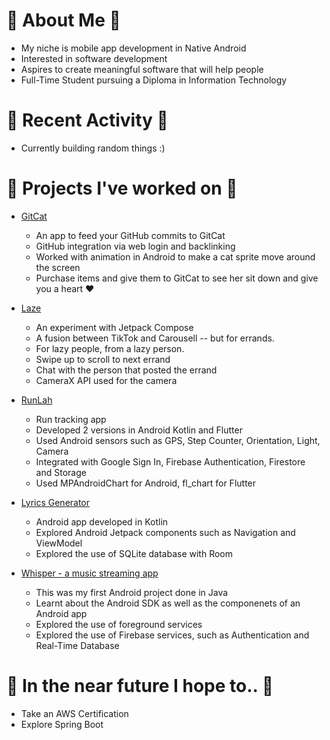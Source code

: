 # 🌼 About Me 🌼
* My niche is mobile app development in Native Android
* Interested in software development
* Aspires to create meaningful software that will help people
* Full-Time Student pursuing a Diploma in Information Technology

# 🍄 Recent Activity 🍄
* Currently building random things :)

# 🌻 Projects I've worked on 🌻
* [GitCat](https://github.com/jyorien/GitCat) 
  * An app to feed your GitHub commits to GitCat
  * GitHub integration via web login and backlinking
  * Worked with animation in Android to make a cat sprite move around the screen
  * Purchase items and give them to GitCat to see her sit down and give you a heart :heart: 
 
  
* [Laze](https://github.com/jyorien/Laze)
  * An experiment with Jetpack Compose
  * A fusion between TikTok and Carousell -- but for errands. 
  * For lazy people, from a lazy person. 
  * Swipe up to scroll to next errand
  * Chat with the person that posted the errand
  * CameraX API used for the camera
  
  
* [RunLah](https://github.com/jyorien/RunLah)
  * Run tracking app
  * Developed 2 versions in Android Kotlin and Flutter
  * Used Android sensors such as GPS, Step Counter, Orientation, Light, Camera
  * Integrated with Google Sign In, Firebase Authentication, Firestore and Storage
  * Used MPAndroidChart for Android, fl_chart for Flutter
  
  
* [Lyrics Generator](https://github.com/jyorien/Lyrics-Generator)
  * Android app developed in Kotlin
  * Explored Android Jetpack components such as Navigation and ViewModel
  * Explored the use of SQLite database with Room 
  

* [Whisper - a music streaming app](https://github.com/jyorien/Whisper)
  * This was my first Android project done in Java
  * Learnt about the Android SDK as well as the componenets of an Android app 
  * Explored the use of foreground services
  * Explored the use of Firebase services, such as Authentication and Real-Time Database 
  
  
# 💮 In the near future I hope to.. 💮
* Take an AWS Certification
* Explore Spring Boot


<!--
**jyorien/jyorien** is a ✨ _special_ ✨ repository because its `README.md` (this file) appears on your GitHub profile.

Here are some ideas to get you started:

- 🔭 I’m currently working on Android and Flutter
- 🌱 I’m currently learning ...
- 👯 I’m looking to collaborate on ...
- 🤔 I’m looking for help with ...
- 💬 Ask me about ...
- 📫 How to reach me: ...
- 😄 Pronouns: ...
- ⚡ Fun fact: ...
-->
